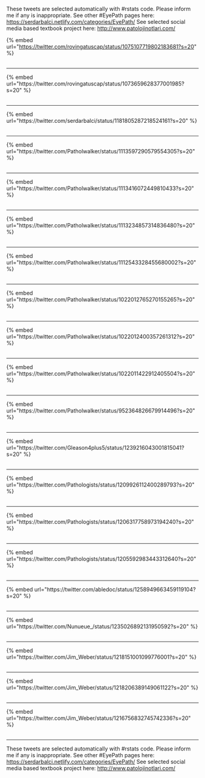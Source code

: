 

These tweets are selected automatically with #rstats code. Please inform me if any is inappropriate.
See other #EyePath pages here: https://serdarbalci.netlify.com/categories/EyePath/ 
See selected social media based textbook project here: http://www.patolojinotlari.com/

{% embed url="https://twitter.com/rovingatuscap/status/1075107719802183681?s=20" %}<br>
<br>
<hr>
{% embed url="https://twitter.com/rovingatuscap/status/1073659628377001985?s=20" %}<br>
<br>
<hr>
{% embed url="https://twitter.com/serdarbalci/status/1181805287218524161?s=20" %}<br>
<br>
<hr>
{% embed url="https://twitter.com/Patholwalker/status/1113597290579554305?s=20" %}<br>
<br>
<hr>
{% embed url="https://twitter.com/Patholwalker/status/1113416072449810433?s=20" %}<br>
<br>
<hr>
{% embed url="https://twitter.com/Patholwalker/status/1113234857314836480?s=20" %}<br>
<br>
<hr>
{% embed url="https://twitter.com/Patholwalker/status/1112543328455680002?s=20" %}<br>
<br>
<hr>
{% embed url="https://twitter.com/Patholwalker/status/1022012765270155265?s=20" %}<br>
<br>
<hr>
{% embed url="https://twitter.com/Patholwalker/status/1022012400357261312?s=20" %}<br>
<br>
<hr>
{% embed url="https://twitter.com/Patholwalker/status/1022011422912405504?s=20" %}<br>
<br>
<hr>
{% embed url="https://twitter.com/Patholwalker/status/952364826679914496?s=20" %}<br>
<br>
<hr>
{% embed url="https://twitter.com/Gleason4plus5/status/1239216043001815041?s=20" %}<br>
<br>
<hr>
{% embed url="https://twitter.com/Pathologists/status/1209926112400289793?s=20" %}<br>
<br>
<hr>
{% embed url="https://twitter.com/Pathologists/status/1206317758973194240?s=20" %}<br>
<br>
<hr>
{% embed url="https://twitter.com/Pathologists/status/1205592983443312640?s=20" %}<br>
<br>
<hr>
{% embed url="https://twitter.com/abledoc/status/1258949663459119104?s=20" %}<br>
<br>
<hr>
{% embed url="https://twitter.com/Nunueue_/status/1235026892131950592?s=20" %}<br>
<br>
<hr>
{% embed url="https://twitter.com/Jim_Weber/status/1218151001099776001?s=20" %}<br>
<br>
<hr>
{% embed url="https://twitter.com/Jim_Weber/status/1218206389149061122?s=20" %}<br>
<br>
<hr>
{% embed url="https://twitter.com/Jim_Weber/status/1216756832745742336?s=20" %}<br>
<br>
<hr>


These tweets are selected automatically with #rstats code. Please inform me if any is inappropriate.
See other #EyePath pages here: https://serdarbalci.netlify.com/categories/EyePath/ 
See selected social media based textbook project here: http://www.patolojinotlari.com/
